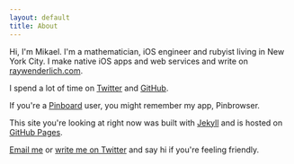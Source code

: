 ```yaml
---
layout: default
title: About
---
```


Hi, I'm Mikael. I'm a mathematician, iOS engineer and rubyist living in New York City. I make native iOS apps and web services and write on [raywenderlich.com](http://www.raywenderlich.com/u/kmikael).

I spend a lot of time on [Twitter](https://twitter.com/mkonutgan) and [GitHub](https://github.com/kmikael/).

If you're a [Pinboard](https://pinboard.in/) user, you might remember my app, Pinbrowser.

This site you're looking at right now was built with [Jekyll](http://jekyllrb.com) and is hosted on [GitHub Pages](http://pages.github.com).

[Email me](mailto:me@kmikael.com) or [write me on Twitter](https://twitter.com/mkonutgan) and say hi if you're feeling friendly.
